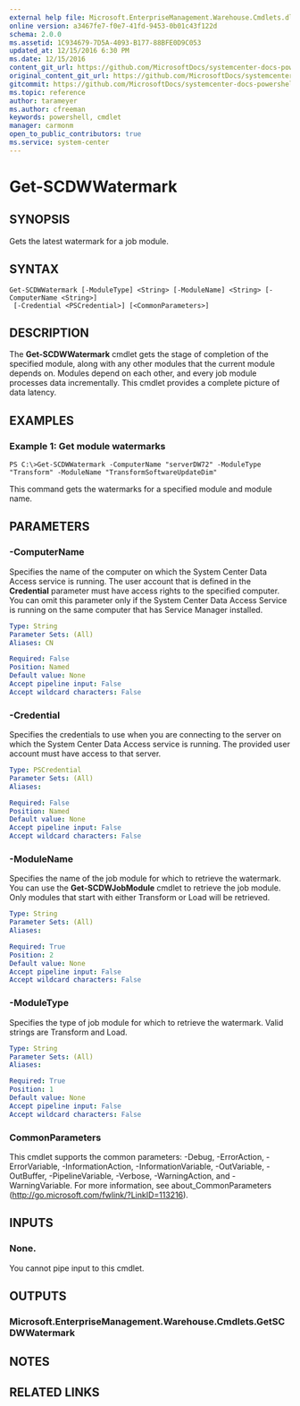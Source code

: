 ```yaml
---
external help file: Microsoft.EnterpriseManagement.Warehouse.Cmdlets.dll-Help.xml
online version: a3467fe7-f0e7-41fd-9453-0b01c43f122d
schema: 2.0.0
ms.assetid: 1C934679-7D5A-4093-B177-88BFE0D9C053
updated_at: 12/15/2016 6:30 PM
ms.date: 12/15/2016
content_git_url: https://github.com/MicrosoftDocs/systemcenter-docs-powershell/blob/master/systemcenter-cmdlets/SystemCenter2016/ServiceManagerDataWarehouse/vlatest/Get-SCDWWatermark.md
original_content_git_url: https://github.com/MicrosoftDocs/systemcenter-docs-powershell/blob/master/systemcenter-cmdlets/SystemCenter2016/ServiceManagerDataWarehouse/vlatest/Get-SCDWWatermark.md
gitcommit: https://github.com/MicrosoftDocs/systemcenter-docs-powershell/blob/59ca46449cbaf6c065d4887fdd68c8de98ef34f0/systemcenter-cmdlets/SystemCenter2016/ServiceManagerDataWarehouse/vlatest/Get-SCDWWatermark.md
ms.topic: reference
author: tarameyer
ms.author: cfreeman
keywords: powershell, cmdlet
manager: carmonm
open_to_public_contributors: true
ms.service: system-center
---
```


# Get-SCDWWatermark

## SYNOPSIS
Gets the latest watermark for a job module.

## SYNTAX

```
Get-SCDWWatermark [-ModuleType] <String> [-ModuleName] <String> [-ComputerName <String>]
 [-Credential <PSCredential>] [<CommonParameters>]
```

## DESCRIPTION
The **Get-SCDWWatermark** cmdlet gets the stage of completion of the specified module, along with any other modules that the current module depends on. 
Modules depend on each other, and every job module processes data incrementally.
This cmdlet provides a complete picture of data latency.

## EXAMPLES

### Example 1: Get module watermarks
```
PS C:\>Get-SCDWWatermark -ComputerName "serverDW72" -ModuleType "Transform" -ModuleName "TransformSoftwareUpdateDim"
```

This command gets the watermarks for a specified module and module name.

## PARAMETERS

### -ComputerName
Specifies the name of the computer on which the System Center Data Access service is running.
The user account that is defined in the **Credential** parameter must have access rights to the specified computer.
You can omit this parameter only if the System Center Data Access Service is running on the same computer that has Service Manager installed.

```yaml
Type: String
Parameter Sets: (All)
Aliases: CN

Required: False
Position: Named
Default value: None
Accept pipeline input: False
Accept wildcard characters: False
```

### -Credential
Specifies the credentials to use when you are connecting to the server on which the System Center Data Access service is running.
The provided user account must have access to that server.

```yaml
Type: PSCredential
Parameter Sets: (All)
Aliases: 

Required: False
Position: Named
Default value: None
Accept pipeline input: False
Accept wildcard characters: False
```

### -ModuleName
Specifies the name of the job module for which to retrieve the watermark.
You can use the **Get-SCDWJobModule** cmdlet to retrieve the job module.
Only modules that start with either Transform or Load will be retrieved.

```yaml
Type: String
Parameter Sets: (All)
Aliases: 

Required: True
Position: 2
Default value: None
Accept pipeline input: False
Accept wildcard characters: False
```

### -ModuleType
Specifies the type of job module for which to retrieve the watermark.
Valid strings are Transform and Load.

```yaml
Type: String
Parameter Sets: (All)
Aliases: 

Required: True
Position: 1
Default value: None
Accept pipeline input: False
Accept wildcard characters: False
```

### CommonParameters
This cmdlet supports the common parameters: -Debug, -ErrorAction, -ErrorVariable, -InformationAction, -InformationVariable, -OutVariable, -OutBuffer, -PipelineVariable, -Verbose, -WarningAction, and -WarningVariable. For more information, see about_CommonParameters (http://go.microsoft.com/fwlink/?LinkID=113216).

## INPUTS

### None.
You cannot pipe input to this cmdlet.

## OUTPUTS

### Microsoft.EnterpriseManagement.Warehouse.Cmdlets.GetSCDWWatermark

## NOTES

## RELATED LINKS

